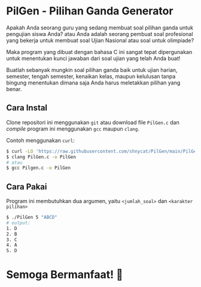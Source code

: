 # PilGen - Pilihan Ganda Generator
Apakah Anda seorang guru yang sedang membuat soal pilihan ganda untuk pengujian siswa Anda? atau Anda adalah seorang pembuat soal profesional yang bekerja untuk membuat soal Ujian Nasional atau soal untuk olimpiade?

Maka program yang dibuat dengan bahasa C ini sangat tepat dipergunakan untuk menentukan kunci jawaban dari soal ujian yang telah Anda buat!

Buatlah sebanyak mungkin soal pilihan ganda baik untuk ujian harian, semester, tengah semester, kenaikan kelas, maupun kelulusan tanpa bingung menentukan dimana saja Anda harus meletakkan pilihan yang benar.

## Cara Instal
Clone repositori ini menggunakan `git` atau download file `PilGen.c` dan _compile_ program ini menggunakan `gcc` maupun `clang`.

Contoh menggunakan `curl`:
```sh
$ curl -LO 'https://raw.githubusercontent.com/shnycat/PilGen/main/PilGen.c'
$ clang PilGen.c -o PilGen
# atau
$ gcc Pilgen.c -o PilGen
```
## Cara Pakai
Program ini membutuhkan dua argumen, yaitu `<jumlah_soal>` dan `<karakter pilihan>`
```sh
$ ./PilGen 5 "ABCD"
# output:
1. D
2. B
3. C
4. A
5. D
```
# Semoga Bermanfaat! 🥴
